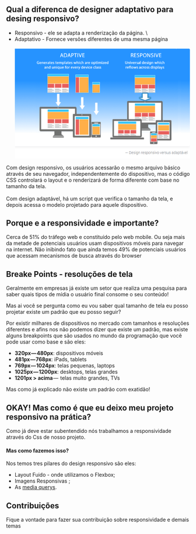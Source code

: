 ## Qual a diferenca de designer adaptativo para desing responsivo?

- Responsivo - ele se adapta a renderização da página. \
- Adaptativo - Fornece versões diferentes de uma mesma página\
  \
  <img src="./Images/Adaptativo_responsivo.PNG" alt="ilustração da diferenca de adaptação para responsividade " />

Com design responsivo, os usuários acessarão o mesmo arquivo básico através de seu navegador, independentemente do dispositivo, mas o código CSS controlará o layout e o renderizará de forma diferente com base no tamanho da tela.\
\
Com design adaptável, há um script que verifica o tamanho da tela, e depois acessa o modelo projetado para aquele dispositivo.

## Porque e a responsividade e importante?

Cerca de 51% do tráfego web e constituído pelo web mobile. Ou seja mais da metade de potenciais usuários usam dispositivos móveis para navegar na internet.
Não inibindo fato que ainda temos 49% de potenciais usuários que acessam mecanismos de busca através do browser

## Breake Points - resoluções de tela

Geralmente em empresas já existe um setor que realiza uma pesquisa para saber quais tipos de mídia o usuário final consome o seu conteúdo!

Mas ai você se pergunta como eu vou saber qual tamanho de tela eu posso projetar existe um padrão que eu posso seguir?

Por existir milhares de dispositivos no mercado com tamanhos e resoluções diferentes e afins nos não podemos dizer que existe um padrão, mas existe alguns breakpoints que são usados no mundo da programação que você pode usar como base e são eles:

- **320px — 480px**: dispositivos móveis
- **481px — 768px**: iPads, tablets
- **769px — 1024px**: telas pequenas, laptops
- **1025px — 1200px**: desktops, telas grandes
- **1201px > acima** —  telas muito grandes, TVs

Mas como já explicado não existe um padrão com exatidão!

## OKAY! Mas como é que eu deixo meu projeto responsivo na prática?

Como já deve estar subentendido nós trabalhamos a responsividade através do Css de nosso projeto.

#### Mas como fazemos isso?

Nos temos tres pilares do design responsivo são eles:

- Layout Fuido - onde utilizamos o Flexbox;
- Imagens Responsivas ;
- As [media querys](https://github.com/AnnaRe1s/Basics/blob/main/Design/MediaQuery.md).



## Contribuições
Fique a vontade para fazer sua contribuição sobre responsividade e demais temas
